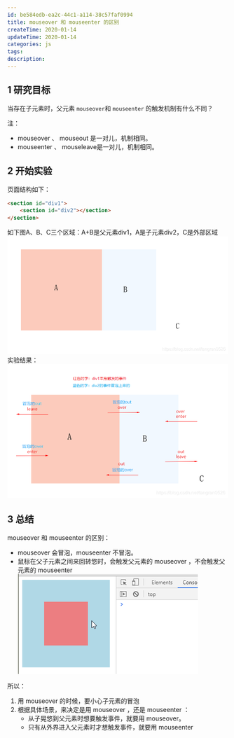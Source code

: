 ```yaml
---
id: be584edb-ea2c-44c1-a114-38c57faf0994
title: mouseover 和 mouseenter 的区别
createTime: 2020-01-14
updateTime: 2020-01-14
categories: js
tags: 
description: 
---
```

## 1 研究目标
当存在子元素时，父元素 `mouseover`和 `mouseenter` 的触发机制有什么不同？

注：
- mouseover 、 mouseout 是一对儿，机制相同。
- mouseenter 、 mouseleave是一对儿，机制相同。

## 2 开始实验
页面结构如下：
```html
<section id="div1">
	<section id="div2"></section>
</section>
```
如下图A、B、C三个区域：A+B是父元素div1，A是子元素div2，C是外部区域
![在这里插入图片描述](..\post-assets\82d584fa-bfc8-4193-a43f-228d541f9569.png)
实验结果：
![在这里插入图片描述](..\post-assets\a766fdfb-bdec-481a-8f74-b77626921c24.png)

## 3 总结


mouseover 和 mouseenter 的区别：
- mouseover 会冒泡，mouseenter 不冒泡。
- 鼠标在父子元素之间来回转悠时，会触发父元素的 mouseover ，不会触发父元素的 mouseenter
 ![在这里插入图片描述](..\post-assets\c1970d7a-4c1f-445b-8e99-e7a2532d975c.png)

所以：
1. 用 mouseover 的时候，要小心子元素的冒泡
2. 根据具体场景，来决定是用 mouseover ，还是 mouseenter ：
	- 从子晃悠到父元素时想要触发事件，就要用 mouseover。
	- 只有从外界进入父元素时才想触发事件，就要用 mouseenter